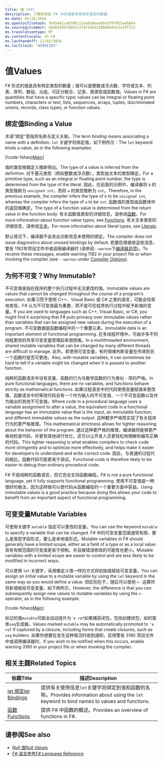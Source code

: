 ```yaml
---
title: 值 (F#)
description: 了解如何在 F# 中的值是具有特定类型的数量。
ms.date: 05/16/2016
ms.openlocfilehash: f645481ce8395c11ae920aee06cbf07955aeb684
ms.sourcegitcommit: db8b83057d052c1f9f249d128b08d4423af0f7c2
ms.translationtype: MT
ms.contentlocale: zh-CN
ms.lasthandoff: 11/02/2018
ms.locfileid: "45991163"
---
```

# <a name="values"></a><span data-ttu-id="24474-103">值</span><span class="sxs-lookup"><span data-stu-id="24474-103">Values</span></span>

<span data-ttu-id="24474-104">F# 形式的值是具有特定类型的数量；值可以是整数或浮点数、字符或文本、列表、序列、数组、元组、可区分联合、记录、类类型或函数值。</span><span class="sxs-lookup"><span data-stu-id="24474-104">Values in F# are quantities that have a specific type; values can be integral or floating point numbers, characters or text, lists, sequences, arrays, tuples, discriminated unions, records, class types, or function values.</span></span>

## <a name="binding-a-value"></a><span data-ttu-id="24474-105">绑定值</span><span class="sxs-lookup"><span data-stu-id="24474-105">Binding a Value</span></span>

<span data-ttu-id="24474-106">术语“绑定”意指将名称与定义关联。</span><span class="sxs-lookup"><span data-stu-id="24474-106">The term *binding* means associating a name with a definition.</span></span> <span data-ttu-id="24474-107">`let` 关键字将绑定值，如下例所示：</span><span class="sxs-lookup"><span data-stu-id="24474-107">The `let` keyword binds a value, as in the following examples:</span></span>

[!code-fsharp[Main](../../../../samples/snippets/fsharp/lang-ref-1/snippet601.fs)]

<span data-ttu-id="24474-108">值的类型根据定义推断得出。</span><span class="sxs-lookup"><span data-stu-id="24474-108">The type of a value is inferred from the definition.</span></span> <span data-ttu-id="24474-109">对于基元类型（例如整数或浮点数），类型由文本的类型确定。</span><span class="sxs-lookup"><span data-stu-id="24474-109">For a primitive type, such as an integral or floating point number, the type is determined from the type of the literal.</span></span> <span data-ttu-id="24474-110">因此，在前面的示例中，编译器将 `b` 的类型推断为 `unsigned int`，而将 `a` 的类型推断为 `int`。</span><span class="sxs-lookup"><span data-stu-id="24474-110">Therefore, in the previous example, the compiler infers the type of `b` to be `unsigned int`, whereas the compiler infers the type of `a` to be `int`.</span></span> <span data-ttu-id="24474-111">函数值的类型由函数体中的返回值确定。</span><span class="sxs-lookup"><span data-stu-id="24474-111">The type of a function value is determined from the return value in the function body.</span></span> <span data-ttu-id="24474-112">有关函数值类型的详细信息，请参阅[函数](../functions/index.md)。</span><span class="sxs-lookup"><span data-stu-id="24474-112">For more information about function value types, see [Functions](../functions/index.md).</span></span> <span data-ttu-id="24474-113">有关文本类型的详细信息，请参阅[文本](../literals.md)。</span><span class="sxs-lookup"><span data-stu-id="24474-113">For more information about literal types, see [Literals](../literals.md).</span></span>

<span data-ttu-id="24474-114">默认情况下，编译器不会发出诊断信息未使用的绑定。</span><span class="sxs-lookup"><span data-stu-id="24474-114">The compiler does not issue diagnostics about unused bindings by default.</span></span> <span data-ttu-id="24474-115">若要启用接收这些消息，警告 1182年项目文件中或调用编译器时 (请参阅`--warnon`下[编译器选项](../compiler-options.md))。</span><span class="sxs-lookup"><span data-stu-id="24474-115">To receive these messages, enable warning 1182 in your project file or when invoking the compiler (see `--warnon` under [Compiler Options](../compiler-options.md)).</span></span>

## <a name="why-immutable"></a><span data-ttu-id="24474-116">为何不可变？</span><span class="sxs-lookup"><span data-stu-id="24474-116">Why Immutable?</span></span>

<span data-ttu-id="24474-117">不可变值是指在程序的整个执行过程中无法更改的值。</span><span class="sxs-lookup"><span data-stu-id="24474-117">Immutable values are values that cannot be changed throughout the course of a program's execution.</span></span> <span data-ttu-id="24474-118">如果习惯于使用 C++、Visual Basic 或 C# 之类的语言，可能会惊奇地发现，F# 认为不可变值最为重要，而不是可在程序执行过程中赋予新值的变量。</span><span class="sxs-lookup"><span data-stu-id="24474-118">If you are used to languages such as C++, Visual Basic, or C#, you might find it surprising that F# puts primacy over immutable values rather than variables that can be assigned new values during the execution of a program.</span></span> <span data-ttu-id="24474-119">不可变数据是函数编程中的一个重要元素。</span><span class="sxs-lookup"><span data-stu-id="24474-119">Immutable data is an important element of functional programming.</span></span> <span data-ttu-id="24474-120">在多线程环境中，可由许多不同线程更改的共享可变变量管理起来很困难。</span><span class="sxs-lookup"><span data-stu-id="24474-120">In a multithreaded environment, shared mutable variables that can be changed by many different threads are difficult to manage.</span></span> <span data-ttu-id="24474-121">此外，若使用可变变量，有时很难判断变量在传递到另一个函数时是否可更改。</span><span class="sxs-lookup"><span data-stu-id="24474-121">Also, with mutable variables, it can sometimes be hard to tell if a variable might be changed when it is passed to another function.</span></span>

<span data-ttu-id="24474-122">纯粹的函数语言中没有变量，函数的行为与数学函数的行为类似 - 常的严格。</span><span class="sxs-lookup"><span data-stu-id="24474-122">In pure functional languages, there are no variables, and functions behave strictly as mathematical functions.</span></span> <span data-ttu-id="24474-123">如果过程语言中的代码使用变量赋值来更改值，函数语言中的等效代码会有一个作为输入的不可变值、一个不可变函数以及作为输出的其他不可变值。</span><span class="sxs-lookup"><span data-stu-id="24474-123">Where code in a procedural language uses a variable assignment to alter a value, the equivalent code in a functional language has an immutable value that is the input, an immutable function, and different immutable values as the output.</span></span> <span data-ttu-id="24474-124">这种数学严格性实现了有关程序行为的更严格推理。</span><span class="sxs-lookup"><span data-stu-id="24474-124">This mathematical strictness allows for tighter reasoning about the behavior of the program.</span></span> <span data-ttu-id="24474-125">通过这种更严格的推理，编译器将能够更严格地检查代码，并更有效地进行优化，还可以让开发人员更轻松地理解和编写正确的代码。</span><span class="sxs-lookup"><span data-stu-id="24474-125">This tighter reasoning is what enables compilers to check code more stringently and to optimize more effectively, and helps make it easier for developers to understand and write correct code.</span></span> <span data-ttu-id="24474-126">因此，与普通的过程代码相比，函数代码可能更易于调试。</span><span class="sxs-lookup"><span data-stu-id="24474-126">Functional code is therefore likely to be easier to debug than ordinary procedural code.</span></span>

<span data-ttu-id="24474-127">F# 不是纯粹的函数语言，但它完全支持函数编程。</span><span class="sxs-lookup"><span data-stu-id="24474-127">F# is not a pure functional language, yet it fully supports functional programming.</span></span> <span data-ttu-id="24474-128">使用不可变值是一种很好的做法，因为这样做可以使代码从函数编程的一个重要方面中获益。</span><span class="sxs-lookup"><span data-stu-id="24474-128">Using immutable values is a good practice because doing this allows your code to benefit from an important aspect of functional programming.</span></span>

## <a name="mutable-variables"></a><span data-ttu-id="24474-129">可变变量</span><span class="sxs-lookup"><span data-stu-id="24474-129">Mutable Variables</span></span>

<span data-ttu-id="24474-130">可使用关键字 `mutable` 指定可以更改的变量。</span><span class="sxs-lookup"><span data-stu-id="24474-130">You can use the keyword `mutable` to specify a variable that can be changed.</span></span> <span data-ttu-id="24474-131">F# 中的可变变量范围通常有限，要么是类型字段形式，要么是本地值形式。</span><span class="sxs-lookup"><span data-stu-id="24474-131">Mutable variables in F# should generally have a limited scope, either as a field of a type or as a local value.</span></span> <span data-ttu-id="24474-132">具有有限范围的可变值更易于控制，并且被错误修改的可能性也更小。</span><span class="sxs-lookup"><span data-stu-id="24474-132">Mutable variables with a limited scope are easier to control and are less likely to be modified in incorrect ways.</span></span>

<span data-ttu-id="24474-133">可以使用 `let` 关键字，采用像定义值一样的方式将初始值赋给可变变量。</span><span class="sxs-lookup"><span data-stu-id="24474-133">You can assign an initial value to a mutable variable by using the `let` keyword in the same way as you would define a value.</span></span> <span data-ttu-id="24474-134">但区别在于，随后可以使用 `<-` 运算符将新值赋给可变变量，如下例所示。</span><span class="sxs-lookup"><span data-stu-id="24474-134">However, the difference is that you can subsequently assign new values to mutable variables by using the `<-` operator, as in the following example.</span></span>

[!code-fsharp[Main](../../../../samples/snippets/fsharp/lang-ref-1/snippet602.fs)]

<span data-ttu-id="24474-135">标记的值`mutable`可能会自动提升为`'a ref`如果捕获闭包，包括创建闭包，如的窗体`seq`生成器。</span><span class="sxs-lookup"><span data-stu-id="24474-135">Values marked `mutable` may be automatically promoted to `'a ref` if captured by a closure, including forms that create closures, such as `seq` builders.</span></span> <span data-ttu-id="24474-136">如果你想要在发生这种情况时收到通知，启用警告 3180 项目文件中或调用编译器时。</span><span class="sxs-lookup"><span data-stu-id="24474-136">If you wish to be notified when this occurs, enable warning 3180 in your project file or when invoking the compiler.</span></span>

## <a name="related-topics"></a><span data-ttu-id="24474-137">相关主题</span><span class="sxs-lookup"><span data-stu-id="24474-137">Related Topics</span></span>

|<span data-ttu-id="24474-138">标题</span><span class="sxs-lookup"><span data-stu-id="24474-138">Title</span></span>|<span data-ttu-id="24474-139">描述</span><span class="sxs-lookup"><span data-stu-id="24474-139">Description</span></span>|
|-----|-----------|
|[<span data-ttu-id="24474-140">let 绑定</span><span class="sxs-lookup"><span data-stu-id="24474-140">let Bindings</span></span>](../functions/let-bindings.md)|<span data-ttu-id="24474-141">提供有关使用信息`let`关键字将绑定到值和函数的名称。</span><span class="sxs-lookup"><span data-stu-id="24474-141">Provides information about using the `let` keyword to bind names to values and functions.</span></span>|
|[<span data-ttu-id="24474-142">函数</span><span class="sxs-lookup"><span data-stu-id="24474-142">Functions</span></span>](../functions/index.md)|<span data-ttu-id="24474-143">提供 F# 中函数的概述。</span><span class="sxs-lookup"><span data-stu-id="24474-143">Provides an overview of functions in F#.</span></span>|

## <a name="see-also"></a><span data-ttu-id="24474-144">请参阅</span><span class="sxs-lookup"><span data-stu-id="24474-144">See also</span></span>

- [<span data-ttu-id="24474-145">Null 值</span><span class="sxs-lookup"><span data-stu-id="24474-145">Null Values</span></span>](null-Values.md)
- [<span data-ttu-id="24474-146">F# 语言参考</span><span class="sxs-lookup"><span data-stu-id="24474-146">F# Language Reference</span></span>](../index.md)
